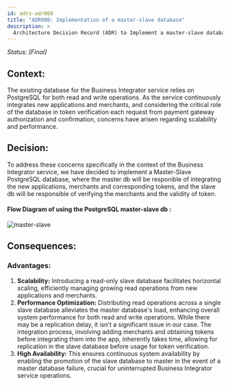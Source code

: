 ```yaml
---
id: adrs-adr008
title: "ADR008: Implementation of a master-slave database"
description: >
  Architecture Decision Record (ADR) to Implement a master-slave database for business integrator service.
---
```


*Status: [Final]*

## Context:
The existing database for the Business Integrator service relies on PostgreSQL for both read and write operations. 
As the service continuously integrates new applications and merchants, and considering the critical role of the database in token verification each request from payment gateway authorization and confirmation, concerns have arisen regarding scalability and performance.

## Decision:
To address these concerns specifically in the context of the Business Integrator service, we have decided to implement a Master-Slave PostgreSQL database, where the master db will be responible of integrating the new applications, merchants and corresponding tokens, and the slave db will be responsible of verifying the merchants and the validity of token.

#### Flow Diagram of using the PostgreSQL master-slave db : 

![master-slave](https://github.com/pns-si5-al-course/al-newbank-23-24-al-23-24-b-v5/blob/main/adr/images/master-slave.png)

## Consequences:

### Advantages:
1. **Scalability:** Introducing a read-only slave database facilitates horizontal scaling, efficiently managing growing read operations from new applications and merchants.
2. **Performance Optimization:** Distributing read operations across a single slave database alleviates the master database's load, enhancing overall system performance for both read and write operations. While there may be a replication delay, it isn't a significant issue in our case. The integration process, involving adding merchants and obtaining tokens before integrating them into the app, inherently takes time, allowing for replication in the slave database before usage for token verification.
3. **High Availability:** This ensures continuous system availability by enabling the promotion of the slave database to master in the event of a master database failure, crucial for uninterrupted Business Integrator service operations.



